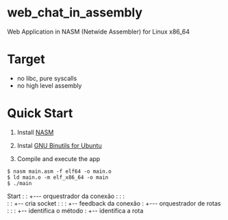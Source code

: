 # web_chat_in_assembly

Web Application in NASM (Netwide Assembler) for Linux x86_64

# Target

- no libc, pure syscalls
- no high level assembly

# Quick Start

01. Install [NASM](https://www.nasm.us/)

02. Instal [GNU Binutils for Ubuntu](https://packages.ubuntu.com/focal/binutils)

03. Compile and execute the app
```console
$ nasm main.asm -f elf64 -o main.o
$ ld main.o -m elf_x86_64 -o main
$ ./main
```

Start
  :
  :
  +--- orquestrador da conexão
  :                 :   :                 
  :                 :   +-- cria socket
  :                 :
  :                 +-- feedback da conexão
  :
  +--- orquestrador de rotas
              :  :
              :  +-- identifica o método
              :
              +-- identifica a rota